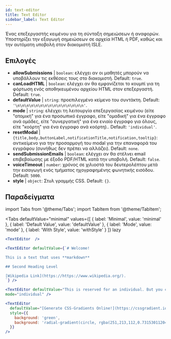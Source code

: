 ```yaml
---
id: text-editor
title: Text Editor
sidebar_label: Text Editor
---
```


Ένας επεξεργαστής κειμένου για τη σύνταξη σημειώσεων ή αναφορών. Υποστηρίζει την εξαγωγή σημειώσεων σε αρχεία HTML ή PDF, καθώς και την αυτόματη υποβολή στον διακομιστή ISLE.

## Επιλογές

* __allowSubmissions__ | `boolean`: ελέγχει αν οι μαθητές μπορούν να υποβάλλουν τις εκθέσεις τους στο διακομιστή. Default: `true`.
* __canLoadHTML__ | `boolean`: ελέγχει αν θα εμφανίζεται το κουμπί για τη φόρτωση ενός αποθηκευμένου αρχείου HTML στον επεξεργαστή. Default: `true`.
* __defaultValue__ | `string`: προεπιλεγμένο κείμενο του συντάκτη. Default: `'\n\n\n\n\n\n\n\n\n\n\n\n\n\n\n'`.
* __mode__ | `string`: ελέγχει τη λειτουργία επεξεργασίας κειμένου (είτε "ατομική" για ένα προσωπικό έγγραφο, είτε "ομαδική" για ένα έγγραφο ανά ομάδες, είτε "συνεργατική" για ένα ενιαίο έγγραφο για όλους, είτε "κοόρτη" για ένα έγγραφο ανά κοόρτη).. Default: `'individual'`.
* __resetModal__ | `{title,body,buttonLabel,notificationTitle,notification,tooltip}`: αντικείμενο για την προσαρμογή του modal για την επαναφορά του εγγράφου (συνήθως δεν πρέπει να αλλάζει). Default: `none`.
* __sendSubmissionEmails__ | `boolean`: ελέγχει αν θα στέλνει email επιβεβαίωσης με έξοδο PDF/HTML κατά την υποβολή. Default: `false`.
* __voiceTimeout__ | `number`: χρόνος σε χιλιοστά του δευτερολέπτου μετά την εισαγωγή ενός τμήματος ηχογραφημένης φωνητικής εισόδου. Default: `5000`.
* __style__ | `object`: Στυλ γραμμής CSS. Default: `{}`.


## Παραδείγματα

import Tabs from '@theme/Tabs';
import TabItem from '@theme/TabItem';

<Tabs
    defaultValue="minimal"
    values={[
        { label: 'Minimal', value: 'minimal' },
        { label: 'Default Value', value: 'defaultValue' },
        { label: 'Mode', value: 'mode' },
        { label: 'With Style', value: 'withStyle' }
    ]}
    lazy
>

<TabItem value="minimal">

```jsx live
<TextEditor  />
```

</TabItem>

<TabItem value="defaultValue">

```jsx live
<TextEditor defaultValue={`# Welcome!

This is a text that uses **markdown**

## Second Heading Level

[Wikipedia Link](https://https://www.wikipedia.org/).
`} />
```

</TabItem>

<TabItem value="mode">

```jsx live
<TextEditor defaultValue="This is reserved for an individual. But you can also allow groups, students cohorts, or everybody to join in and work collaboratively (setting the mode option will only have an effect in a live lesson, not this preview)." 
mode="individual" />
```

</TabItem>

<TabItem value="withStyle">

```jsx live
<TextEditor  
  defaultValue="[Generate CSS-Gradients Online!](https://cssgradient.io/)"
  style={{ 
    background: 'green',
    background: 'radial-gradient(circle, rgba(251,213,112,0.7315301120448179) 0%,rgba(83,199,14,0.4514180672268907) 100%)' 
  }}
/>
```

</TabItem>

</Tabs>
